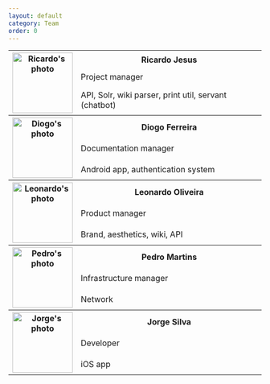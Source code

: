 ```yaml
---
layout: default
category: Team
order: 0
---
```


<table>
  <tr>
    <th rowspan="3"><img src="https://avatars1.githubusercontent.com/u/11319180?v=3&s=460" alt="Ricardo's photo" style="width:120px;height:120px;"></th>
    <th>Ricardo Jesus</th>
  </tr>
  <tr><td>Project manager</td></tr>
  <tr><td>API, Solr, wiki parser, print util, servant (chatbot)</td></tr>

  <tr>
    <th rowspan="3"><img src="https://avatars2.githubusercontent.com/u/11805521?v=3&s=460" alt="Diogo's photo" style="width:120px;height:120px;"></th>
    <th>Diogo Ferreira</th>
  </tr>
  <tr><td>Documentation manager</td></tr>
  <tr><td>Android app, authentication system</td></tr>

  <tr>
    <th rowspan="3"><img src="https://avatars0.githubusercontent.com/u/10348875?v=3&s=460" alt="Leonardo's photo" style="width:120px;height:120px;"></th>
    <th>Leonardo Oliveira</th>
  </tr>
  <tr><td>Product manager</td></tr>
  <tr><td>Brand, aesthetics, wiki, API</td></tr>

  <tr>
    <th rowspan="3"><img src="https://avatars2.githubusercontent.com/u/10819202?v=3&s=460" alt="Pedro's photo" style="width:120px;height:120px;"></th>
    <th>Pedro Martins</th>
  </tr>
  <tr><td>Infrastructure manager</td></tr>
  <tr><td>Network</td></tr>

  <tr>
    <th rowspan="3"><img src="https://avatars1.githubusercontent.com/u/25957117?v=3&s=460" alt="Jorge's photo" style="width:120px;height:120px;"></th>
    <th>Jorge Silva</th>
  </tr>
  <tr><td>Developer</td></tr>
  <tr><td>iOS app</td></tr>
</table>
